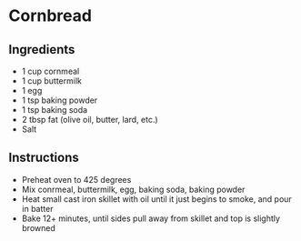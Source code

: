 # Cornbread

## Ingredients

* 1 cup cornmeal
* 1 cup buttermilk
* 1 egg
* 1 tsp baking powder
* 1 tsp baking soda
* 2 tbsp fat (olive oil, butter, lard, etc.)
* Salt

## Instructions

* Preheat oven to 425 degrees
* Mix conrmeal, buttermilk, egg, baking soda, baking powder
* Heat small cast iron skillet with oil until it just begins to smoke, and pour in batter
* Bake 12+ minutes, until sides pull away from skillet and top is slightly browned
